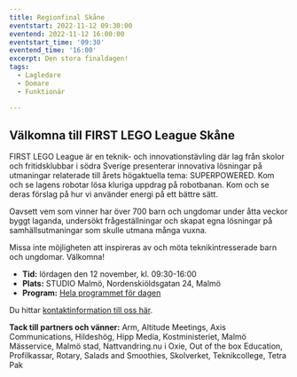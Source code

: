 ```yaml
---
title: Regionfinal Skåne
eventstart: 2022-11-12 09:30:00
eventend: 2022-11-12 16:00:00
eventstart_time: '09:30'
eventend_time: '16:00'
excerpt: Den stora finaldagen!
tags:
  - Lagledare
  - Domare
  - Funktionär

---
```



## Välkomna till FIRST LEGO League Skåne

FIRST LEGO League är en teknik- och innovationstävling där lag från skolor och fritidsklubbar i södra Sverige presenterar innovativa lösningar på utmaningar relaterade till årets högaktuella tema: SUPERPOWERED. Kom och se lagens robotar lösa kluriga uppdrag på robotbanan. Kom och se deras förslag på hur vi använder energi på ett bättre sätt.

Oavsett vem som vinner har över 700 barn och ungdomar under åtta veckor byggt laganda, undersökt frågeställningar och skapat egna lösningar på samhällsutmaningar som skulle utmana många vuxna.

Missa inte möjligheten att inspireras av och möta teknikintresserade barn och ungdomar. Välkomna!

* **Tid:** lördagen den 12 november, kl. 09:30-16:00
* **Plats:** STUDIO Malmö, Nordenskiöldsgatan 24, Malmö
* **Program:** [Hela programmet för dagen](/2022/)

Du hittar [kontaktinformation till oss här](/kontakt/).

**Tack till partners och vänner:** Arm, Altitude Meetings, Axis Communications, Hildeshög, Hipp Media, Kostministeriet, Malmö Mässervice, Malmö stad, Nattvandring.nu i Oxie, Out of the box Education, Profilkassar, Rotary, Salads and Smoothies, Skolverket, Teknikcollege, Tetra Pak